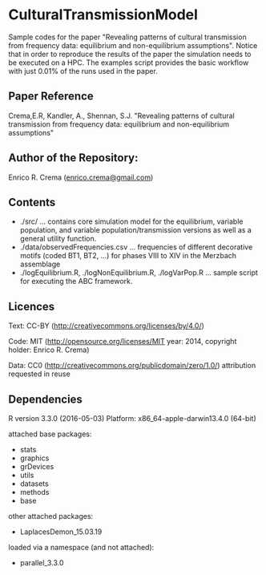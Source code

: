 # CulturalTransmissionModel
Sample codes for the paper "Revealing patterns of cultural transmission from frequency data: equilibrium  and non-equilibrium assumptions". Notice that in order to reproduce the results of the paper the simulation needs to be executed on a HPC. The examples script provides the basic workflow with just 0.01% of the runs used in the paper.

## Paper Reference 
Crema,E.R, Kandler, A., Shennan, S.J. "Revealing patterns of cultural transmission from frequency data: equilibrium  and non-equilibrium assumptions"

## Author of the Repository:
Enrico R. Crema (enrico.crema@gmail.com)

## Contents
* ./src/ ... contains core simulation model for the equilibrium, variable population, and variable population/transmission versions as well as a general utility function.
* ./data/observedFrequencies.csv ... frequencies of different decorative motifs (coded BT1, BT2, ...) for phases VIII to XIV in the Merzbach assemblage
* ./logEquilibrium.R, ./logNonEquilibrium.R, ./logVarPop.R ... sample script for executing the ABC framework. 

## Licences
Text: CC-BY (http://creativecommons.org/licenses/by/4.0/)

Code: MIT (http://opensource.org/licenses/MIT year: 2014, copyright holder: Enrico R. Crema)

Data: CC0 (http://creativecommons.org/publicdomain/zero/1.0/) attribution requested in reuse

## Dependencies
R version 3.3.0 (2016-05-03)
Platform: x86_64-apple-darwin13.4.0 (64-bit)

attached base packages:
* stats
* graphics
* grDevices
* utils
* datasets
* methods
* base    

other attached packages:
* LaplacesDemon_15.03.19

loaded via a namespace (and not attached):
* parallel_3.3.0
